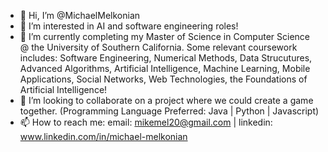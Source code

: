 - 👋 Hi, I’m @MichaelMelkonian
- 👀 I’m interested in AI and software engineering roles!
- 🌱 I’m currently completing my Master of Science in Computer Science @ the University of Southern California. Some relevant coursework includes: Software Engineering, Numerical Methods, Data Strucutures, Advanced Algorithms, Artificial Intelligence, Machine Learning, Mobile Applications, Social Networks, Web Technologies, the Foundations of Artificial Intelligence!
- 💞️ I’m looking to collaborate on a project where we could create a game together. (Programming Language Preferred: Java | Python | Javascript)
- 📫 How to reach me: email: mikemel20@gmail.com | linkedin: www.linkedin.com/in/michael-melkonian 


<!---
MichaelMelkonian/MichaelMelkonian is a ✨ special ✨ repository because its `README.md` (this file) appears on your GitHub profile.
You can click the Preview link to take a look at your changes.
--->
